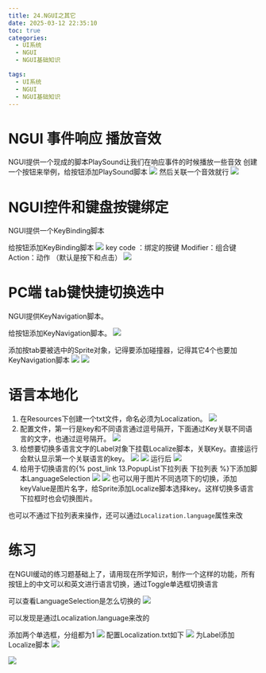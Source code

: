```yaml
---
title: 24.NGUI之其它
date: 2025-03-12 22:35:10
toc: true
categories:
  - UI系统
  - NGUI
  - NGUI基础知识

tags:
  - UI系统
  - NGUI
  - NGUI基础知识
---
```


# NGUI 事件响应 播放音效
NGUI提供一个现成的脚本PlaySound让我们在响应事件的时候播放一些音效
创建一个按钮来举例，给按钮添加PlaySound脚本
![](24.NGUI之其它/file-20250312223826914.png)
然后关联一个音效就行
![](24.NGUI之其它/file-20250312224000398.png)

# NGUI控件和键盘按键绑定
NGUI提供一个KeyBinding脚本

给按钮添加KeyBinding脚本
![](24.NGUI之其它/file-20250312224129990.png)
key code ：绑定的按键
Modifier：组合键
Action：动作 （默认是按下和点击）
![](24.NGUI之其它/file-20250312224157596.png)


# PC端 tab键快捷切换选中
NGUI提供KeyNavigation脚本。

给按钮添加KeyNavigation脚本。
![](24.NGUI之其它/file-20250312224426934.png)


添加按tab要被选中的Sprite对象，记得要添加碰撞器，记得其它4个也要加KeyNavigation脚本
![](24.NGUI之其它/file-20250312225345883.png)
![](24.NGUI之其它/file-20250312225610493.png)


# 语言本地化
1. 在Resources下创建一个txt文件，命名必须为Localization。
   ![](24.NGUI之其它/file-20250312225954452.png)
2. 配置文件，第一行是key和不同语言通过逗号隔开，下面通过Key关联不同语言的文字，也通过逗号隔开。
   ![](24.NGUI之其它/file-20250312230038632.png)
3. 给想要切换多语言文字的Label对象下挂载Localize脚本，关联Key。直接运行会默认显示第一个关联语言的key。
   ![](24.NGUI之其它/file-20250312230132048.png)
   ![](24.NGUI之其它/file-20250312230151306.png)
   运行后
   ![](24.NGUI之其它/file-20250312230227357.png)
4. 给用于切换语言的{% post_link 13.PopupList下拉列表 下拉列表 %}下添加脚本LanguageSelection
   ![](24.NGUI之其它/file-20250312230304287.png)
   ![](24.NGUI之其它/file-20250312230436686.png)
   也可以用于图片不同选项下的切换，添加keyValue是图片名字，给Sprite添加Localize脚本选择key。这样切换多语言下拉框时也会切换图片。

也可以不通过下拉列表来操作，还可以通过`Localization.language`属性来改



# 练习
在NGUI缓动的练习题基础上了，请用现在所学知识，制作一个这样的功能，所有按钮上的中文可以和英文进行语言切换，通过Toggle单选框切换语言

可以查看LanguageSelection是怎么切换的
![](24.NGUI之其它/file-20250313094352834.png)

可以发现是通过Localization.language来改的



添加两个单选框，分组都为1
![](24.NGUI之其它/file-20250313094721205.png)
配置Localization.txt如下
![](24.NGUI之其它/file-20250313094843707.png)
为Label添加Localize脚本
![](24.NGUI之其它/file-20250313094923417.png)


![](24.NGUI之其它/file-20250313093849653.png)
